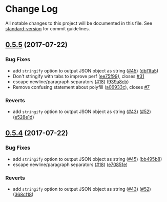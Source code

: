 # Change Log

All notable changes to this project will be documented in this file. See [standard-version](https://github.com/conventional-changelog/standard-version) for commit guidelines.

<a name="0.5.5"></a>
## [0.5.5](https://github.com/webpack/json-loader/compare/v0.5.2...v0.5.5) (2017-07-22)


### Bug Fixes

* add `stringify` option to output JSON object as string ([#45](https://github.com/webpack/json-loader/issues/45)) ([dbf1fa5](https://github.com/webpack/json-loader/commit/dbf1fa5))
* Don't stringify with tabs to improve perf ([ee75f99](https://github.com/webpack/json-loader/commit/ee75f99)), closes [#31](https://github.com/webpack/json-loader/issues/31)
* escape newline/paragraph separators ([#18](https://github.com/webpack/json-loader/issues/18)) ([939a8cb](https://github.com/webpack/json-loader/commit/939a8cb))
* Remove confusing statement about polyfill ([a06933c](https://github.com/webpack/json-loader/commit/a06933c)), closes [#7](https://github.com/webpack/json-loader/issues/7)


### Reverts

* add `stringify` option to output JSON object as string ([#43](https://github.com/webpack/json-loader/issues/43)) ([#52](https://github.com/webpack/json-loader/issues/52)) ([e528e1d](https://github.com/webpack/json-loader/commit/e528e1d))



<a name="0.5.4"></a>
## [0.5.4](https://github.com/webpack/json-loader/compare/v0.5.2...v0.5.4) (2017-07-22)


### Bug Fixes

* add `stringify` option to output JSON object as string ([#45](https://github.com/webpack/json-loader/issues/45)) ([bb495b8](https://github.com/webpack/json-loader/commit/bb495b8))
* escape newline/paragraph separators ([#18](https://github.com/webpack/json-loader/issues/18)) ([e70851e](https://github.com/webpack/json-loader/commit/e70851e))


### Reverts

* add `stringify` option to output JSON object as string ([#43](https://github.com/webpack/json-loader/issues/43)) ([#52](https://github.com/webpack/json-loader/issues/52)) ([368cf18](https://github.com/webpack/json-loader/commit/368cf18))
